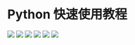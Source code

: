 # Python 快速使用教程
<img src="https://img.shields.io/badge/...-...-ff5722.svg?colorB=00CD00" />
<img src="https://img.shields.io/badge/Jupyter Notebook-基础语法-ff5722.svg?colorA=FFFAF0&colorB=ff69b4&logo=pytorch" />
<img src="https://img.shields.io/badge/Jupyter Notebook-数据处理|txt|excel|json|-ff5722.svg?colorA=FFFAF0&colorB=ff69b4&logo=jupyter" />
<img src="https://img.shields.io/badge/Jupyter Notebook-数据可视化-ff5722.svg?colorA=FFFAF0&colorB=ff69b4&logo=pytest" />
<img src="https://img.shields.io/badge/Jupyter Notebook-预训练语言模型-ff5722.svg?colorA=FFFAF0&colorB=ff69b4&logo=simpleanalytics" />
<img src="https://img.shields.io/badge/...-...-ff5722.svg?&logo=mdbook" />
